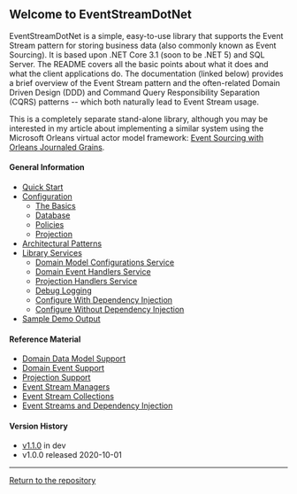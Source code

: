 ## Welcome to EventStreamDotNet

EventStreamDotNet is a simple, easy-to-use library that supports the Event Stream pattern for storing business data (also commonly known as Event Sourcing). It is based upon .NET Core 3.1 (soon to be .NET 5) and SQL Server. The README covers all the basic points about what it does and what the client applications do. The documentation (linked below) provides a brief overview of the Event Stream pattern and the often-related Domain Driven Design (DDD) and Command Query Responsibility Separation (CQRS) patterns -- which both naturally lead to Event Stream usage.

This is a completely separate stand-alone library, although you may be interested in my article about implementing a similar system using the Microsoft Orleans virtual actor model framework: [Event Sourcing with Orleans Journaled Grains](https://mcguirev10.com/2019/12/05/event-sourcing-with-orleans-journaled-grains.html).

#### General Information

* [Quick Start](quickstart.md)
* [Configuration](configuration.md)
  * [The Basics](configuration_basics.md)
  * [Database](configuration_db.md)
  * [Policies](configuration_policies.md)
  * [Projection](configuration_projections.md)
* [Architectural Patterns](patterns.md)
* [Library Services](services.md)
  * [Domain Model Configurations Service](services_configs.md)
  * [Domain Event Handlers Service](services_events.md)
  * [Projection Handlers Service](services_projs.md)
  * [Debug Logging](services_logging.md)
  * [Configure With Dependency Injection](services_injected.md)
  * [Configure Without Dependency Injection](services_direct.md)
* [Sample Demo Output](sampleoutput.md)

#### Reference Material

* [Domain Data Model Support](ref_domaindatamodel.md)
* [Domain Event Support](ref_domainevents.md)
* [Projection Support](ref_projections.md)
* [Event Stream Managers](ref_eventstreammanager.md)
* [Event Stream Collections](ref_eventstreamcollection.md)
* [Event Streams and Dependency Injection](ref_injection.md)

#### Version History

* [v1.1.0](v1.1.0.md) in dev
* v1.0.0 released 2020-10-01

---

[Return to the repository](https://github.com/MV10/EventStreamDotNet)
